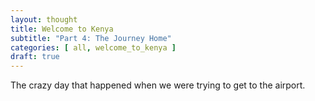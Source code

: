 ```yaml
---
layout: thought
title: Welcome to Kenya
subtitle: "Part 4: The Journey Home"
categories: [ all, welcome_to_kenya ]
draft: true
---
```


The crazy day that happened when we were trying to get to the airport.

